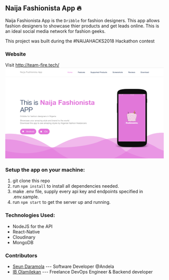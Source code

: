 ## Naija Fashionista App :fire: 

Naija Fashionista App is the `Dribble` for fashion designers.
This app allows fashion designers to showcase thier products and get leads online.
This is an ideal social media network for fashion geeks.

This project was built during the #NAIJAHACKS2018 Hackathon contest

### Website
Visit http://team-fire.tech/ <br>
<img src="image.png">

### Setup the app on your machine: <br>
1. git clone this repo <br>
2. run `npm install` to install all dependencies needed. <br>
3. make .env file, supply every api key and endpoints specified in .env.sample. <br>
3. run `npm start` to get the server up and running. <br>

### Technologies Used: <br>
- NodeJS for the API
- React-Native
- Cloudinary
- MongoDB

### Contributors
* [Seun Daramola](https://github.com/seunzone) --- Software Developer @Andela
* [IB Olamilekan](https://github.com/leksyib) --- Freelance DevOps Engineer & Backend developer

